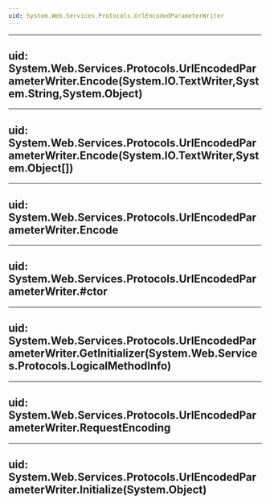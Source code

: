 ```yaml
---
uid: System.Web.Services.Protocols.UrlEncodedParameterWriter
---
```


---
uid: System.Web.Services.Protocols.UrlEncodedParameterWriter.Encode(System.IO.TextWriter,System.String,System.Object)
---

---
uid: System.Web.Services.Protocols.UrlEncodedParameterWriter.Encode(System.IO.TextWriter,System.Object[])
---

---
uid: System.Web.Services.Protocols.UrlEncodedParameterWriter.Encode
---

---
uid: System.Web.Services.Protocols.UrlEncodedParameterWriter.#ctor
---

---
uid: System.Web.Services.Protocols.UrlEncodedParameterWriter.GetInitializer(System.Web.Services.Protocols.LogicalMethodInfo)
---

---
uid: System.Web.Services.Protocols.UrlEncodedParameterWriter.RequestEncoding
---

---
uid: System.Web.Services.Protocols.UrlEncodedParameterWriter.Initialize(System.Object)
---
